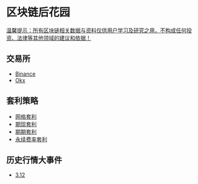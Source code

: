 # 区块链后花园
[温馨提示：所有区块链相关数据与资料仅供用户学习及研究之用，不构成任何投资、法律等其他领域的建议和依据！
]()


## 交易所
- [Binance]()
- [Okx]()


## 套利策略
- [网格套利]()
- [期现套利]()
- [期期套利]()
- [永续费率套利]()


## 历史行情大事件
- [3.12]()
